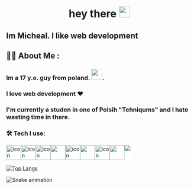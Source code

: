 <h1 align="center">
  hey there
  <img src="https://media.giphy.com/media/hvRJCLFzcasrR4ia7z/giphy.gif" width="30px"/>
</h1>

<h2>Im Micheal. I like web development</h2>

## :woman_technologist: About Me :
### Im a 17 y.o. guy from poland.  <img src="https://media.giphy.com/media/WUlplcMpOCEmTGBtBW/giphy.gif" width="30">.
### I love web development ❤
### I'm currently a studen in one of Polsih "Tehniqums" and I hate wasting time in there.

### :hammer_and_wrench: Tech I use:
<div style="display: flex; flex-wrap: wrap;">
  <img src="https://cdn.jsdelivr.net/gh/devicons/devicon/icons/typescript/typescript-original.svg"  width="40" height="40" alt="icon" style="background-color: white;"/>
  <img src="https://cdn.jsdelivr.net/gh/devicons/devicon/icons/react/react-original.svg"  width="40" height="40" alt="icon" style="background-color: white;"/>
  <img src="https://cdn.jsdelivr.net/gh/devicons/devicon/icons/redux/redux-original.svg"  width="40" height="40" alt="icon" style="background-color: white;"/>
  <img src="https://cdn.jsdelivr.net/gh/devicons/devicon/icons/nextjs/nextjs-original.svg" width="40" height="40" style="background-color: white;"/>
  <img src="https://cdn.jsdelivr.net/gh/devicons/devicon/icons/tailwindcss/tailwindcss-plain.svg" width="40" height="40" alt="icon"  style="background-color: white;"/>
  <img src="https://cdn.jsdelivr.net/gh/devicons/devicon/icons/sass/sass-original.svg" width="40" height="40 style="background-color: white;""/>
  <img src="https://cdn.jsdelivr.net/gh/devicons/devicon/icons/nodejs/nodejs-original-wordmark.svg"  width="40" height="40" alt="icon" style="background-color: white;"/>
  <img src="https://cdn.jsdelivr.net/gh/devicons/devicon/icons/express/express-original.svg" width="40" height="40" style="background-color: white;"/>
  
  <img src="https://cdn.jsdelivr.net/gh/devicons/devicon/icons/python/python-original.svg" style='background-color: white;'/>
</div>

[![Top Langs](https://github-readme-stats.vercel.app/api/top-langs/?username=MichalZal)](https://github.com/MichalZal/github-readme-stats)


![Snake animation](https://github.com/MichalZal/MichalZal/blob/output/github-contribution-grid-snake.svg)
